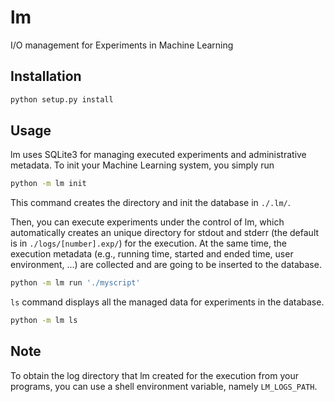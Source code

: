 # lm
I/O management for Experiments in Machine Learning

## Installation
```bash
python setup.py install
```

## Usage
lm uses SQLite3 for managing executed experiments and administrative metadata. To init your Machine Learning system, you simply run

```bash
python -m lm init
```

This command creates the directory and init the database in `./.lm/`.

Then, you can execute experiments under the control of lm, which automatically creates an unique directory for stdout and stderr (the default is in `./logs/[number].exp/`) for the execution. At the same time, the execution metadata (e.g., running time, started and ended time, user environment, ...) are collected and are going to be inserted to the database.

```bash
python -m lm run './myscript'
```

`ls` command displays all the managed data for experiments in the database.

```bash
python -m lm ls
```

## Note
To obtain the log directory that lm created for the execution from your programs, you can use a shell environment variable, namely `LM_LOGS_PATH`.

